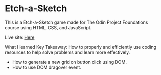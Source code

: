 # Etch-a-Sketch
This is a Etch-a-Sketch game made for The Odin Project Foundations course using HTML, CSS, and JavaScript.

Live site: [Here](https://rayama01.github.io/Etch-a-Sketch/)

What I learned
Key Takeaway: How to properly and efficiently use coding resources to help solve problems and learn more effectively. 

* How to generate a new grid on button click using DOM.
* How to use DOM dragover event.
